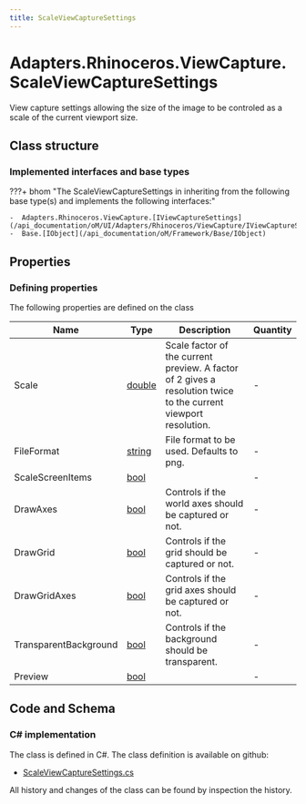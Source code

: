 ```yaml
---
title: ScaleViewCaptureSettings
---
```


# Adapters.Rhinoceros.ViewCapture.ScaleViewCaptureSettings

View capture settings allowing the size of the image to be controled as a scale of the current viewport size.

## Class structure

### Implemented interfaces and base types

???+ bhom "The ScaleViewCaptureSettings in inheriting from the following base type(s) and implements the following interfaces:"

    -  Adapters.Rhinoceros.ViewCapture.[IViewCaptureSettings](/api_documentation/oM/UI/Adapters/Rhinoceros/ViewCapture/IViewCaptureSettings)
    -  Base.[IObject](/api_documentation/oM/Framework/Base/IObject)


## Properties



### Defining properties

The following properties are defined on the class

| Name             | Type             | Description      | Quantity         |
|------------------|------------------|------------------|------------------|
| Scale | [double](https://learn.microsoft.com/en-us/dotnet/api/System.Double?view=netstandard-2.0) | Scale factor of the current preview. A factor of 2 gives a resolution twice to the current viewport resolution. | - |
| FileFormat | [string](https://learn.microsoft.com/en-us/dotnet/api/System.String?view=netstandard-2.0) | File format to be used. Defaults to png. | - |
| ScaleScreenItems | [bool](https://learn.microsoft.com/en-us/dotnet/api/System.Boolean?view=netstandard-2.0) |  | - |
| DrawAxes | [bool](https://learn.microsoft.com/en-us/dotnet/api/System.Boolean?view=netstandard-2.0) | Controls if the world axes should be captured or not. | - |
| DrawGrid | [bool](https://learn.microsoft.com/en-us/dotnet/api/System.Boolean?view=netstandard-2.0) | Controls if the grid should be captured or not. | - |
| DrawGridAxes | [bool](https://learn.microsoft.com/en-us/dotnet/api/System.Boolean?view=netstandard-2.0) | Controls if the grid axes should be captured or not. | - |
| TransparentBackground | [bool](https://learn.microsoft.com/en-us/dotnet/api/System.Boolean?view=netstandard-2.0) | Controls if the background should be transparent. | - |
| Preview | [bool](https://learn.microsoft.com/en-us/dotnet/api/System.Boolean?view=netstandard-2.0) |  | - |


## Code and Schema

### C# implementation

The class is defined in C#. The class definition is available on github:

- [ScaleViewCaptureSettings.cs](https://github.com/BHoM/Rhinoceros_Toolkit/blob/develop/Rhinoceros_oM/ViewCapture/ScaleViewCaptureSettings.cs)

All history and changes of the class can be found by inspection the history.
